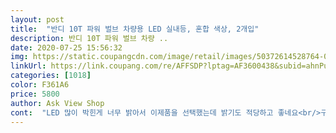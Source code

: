 ```yaml
---
layout: post 
title:  "반디 10T 파워 벌브 차량용 LED 실내등, 혼합 색상, 2개입" 
description: 반디 10T 파워 벌브 차량 ..
date: 2020-07-25 15:56:32 
img: https://static.coupangcdn.com/image/retail/images/50372614528764-018c29ea-7860-4daf-966f-e47394dec52e.jpg 
linkUrl: https://link.coupang.com/re/AFFSDP?lptag=AF3600438&subid=ahnPublicAsk&pageKey=119956013&itemId=357281185&vendorItemId=3110045707&traceid=V0-113-9c6b4f89b8b0e02b 
categories: [1018] 
color: F361A6 
price: 5800 
author: Ask View Shop 
cont:  "LED 많이 박힌게 너무 밝아서 이제품을 선택했는데 밝기도 적당하고 좋네요<br/>구매하고 재구매 합니다 역시 반디 제품이 좋은듯.<br/>.<br/> 오래 쓰길 바랍니다.<br/><br/>밝기도 아주 만족스럽고 좋아요  맵등이랑 트렁크 등으로 바꿨어요 ㅎ<br/>" 
---
```

